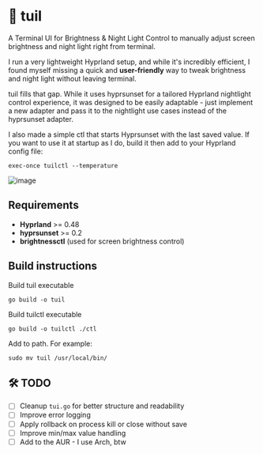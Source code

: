 # 🌙 tuil

A Terminal UI for Brightness & Night Light Control to manually adjust screen brightness and night light right from terminal.

I run a very lightweight Hyprland setup, and while it's incredibly efficient, I found myself missing a quick and **user-friendly** way to tweak brightness and night light without leaving terminal.

tuil fills that gap. While it uses hyprsunset for a tailored Hyprland nightlight control experience, it was designed to be easily adaptable - just implement a new adapter and pass it to the nightlight use cases instead of the hyprsunset adapter.

I also made a simple ctl that starts Hyprsunset with the last saved value.
If you want to use it at startup as I do, build it then add to your Hyprland config file:

```console
exec-once tuilctl --temperature
```

![image](https://github.com/user-attachments/assets/5bcd5691-a947-47fe-86e0-cfa7ffe73c9e)

## Requirements

- **Hyprland** >= 0.48  
- **hyprsunset** >= 0.2  
- **brightnessctl** (used for screen brightness control)

## Build instructions

Build tuil executable

```console
go build -o tuil
```

Build tuilctl executable

```console
go build -o tuilctl ./ctl
```

Add to path. For example:

```console
sudo mv tuil /usr/local/bin/
```

## 🛠️ TODO

- [ ] Cleanup `tui.go` for better structure and readability
- [ ] Improve error logging
- [ ] Apply rollback on process kill or close without save
- [ ] Improve min/max value handling
- [ ] Add to the AUR - I use Arch, btw
